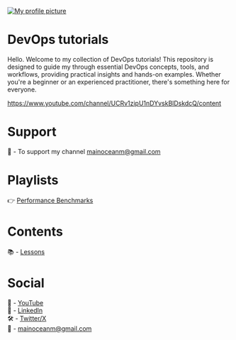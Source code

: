 ﻿<p dir="auto">
  <a target="_blank" rel="noopener noreferrer" href="/mainocean/blob/main/profile_pic.png">
    <img src="https://media.licdn.com/dms/image/v2/D4E16AQHqSJ60mFunew/profile-displaybackgroundimage-shrink_350_1400/profile-displaybackgroundimage-shrink_350_1400/0/1723568090509?e=1746662400&v=beta&t=3_F2iKrQ0dQtDa6g-gBTyaMPp5vPe3QsIiS6jjSJIHA" alt="My profile picture" style="max-width: 100%;">
  </a>
</p>

# DevOps tutorials

Hello. Welcome to my collection of DevOps tutorials! This repository is designed to guide my through essential DevOps concepts, tools, and workflows, providing practical insights and hands-on examples. Whether you're a beginner or an experienced practitioner, there's something here for everyone.

https://www.youtube.com/channel/UCRv1zipU1nDYvskBlDskdcQ/content

# Support

🔴 - To support my channel mainoceanm@gmail.com

# Playlists

👉 [Performance Benchmarks](https://www.youtube.com/channel/UCRv1zipU1nDYvskBlDskdcQ/content)

# Contents

📚 - [Lessons](docs/contents.md)

# Social

🎥 - [YouTube](https://www.youtube.com/channel/UCRv1zipU1nDYvskBlDskdcQ/content)  
💼 - [LinkedIn](https://www.linkedin.com/in/alex-kochenko-732900177/)  
🛠️ - [Twitter/X](https://x.com/)  
📨 - mainoceanm@gmail.com
